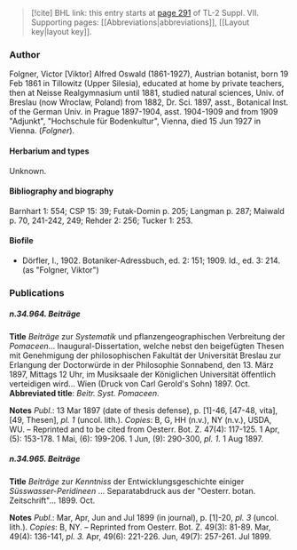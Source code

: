 > [!cite] BHL link: this entry starts at [page 291](https://www.biodiversitylibrary.org/item/103834#page/313/mode/1up) of TL-2 Suppl. VII.
> Supporting pages: [[Abbreviations|abbreviations]], [[Layout key|layout key]].

### Author

Folgner, Victor \[Viktor\] Alfred Oswald (1861-1927), Austrian botanist, born 19 Feb 1861 in Tillowitz (Upper Silesia), educated at home by private teachers, then at Neisse Realgymnasium until 1881, studied natural sciences, Univ. of Breslau (now Wroclaw, Poland) from 1882, Dr. Sci. 1897, asst., Botanical Inst. of the German Univ. in Prague 1897-1904, asst. 1904-1909 and from 1909 "Adjunkt", "Hochschule für Bodenkultur", Vienna, died 15 Jun 1927 in Vienna. (*Folgner*).

#### Herbarium and types

Unknown.

#### Bibliography and biography

Barnhart 1: 554; CSP 15: 39; Futak-Domin p. 205; Langman p. 287; Maiwald p. 70, 241-242, 249; Rehder 2: 256; Tucker 1: 253.

#### Biofile

- Dörfler, I., 1902. Botaniker-Adressbuch, ed. 2: 151; 1909. Id., ed. 3: 214. (as "Folgner, Viktor")

### Publications

##### n.34.964. Beiträge

**Title**
*Beiträge* zur *Systematik* und pflanzengeographischen Verbreitung der *Pomaceen*... Inaugural-Dissertation, welche nebst den beigefügten Thesen mit Genehmigung der philosophischen Fakultät der Universität Breslau zur Erlangung der Doctorwürde in der Philosophie Sonnabend, den 13. März 1897, Mittags 12 Uhr, im Musiksaale der Königlichen Universität öffentlich verteidigen wird... Wien (Druck von Carl Gerold's Sohn) 1897. Oct.
**Abbreviated title**: *Beitr. Syst. Pomaceen*.

**Notes**
*Publ*.: 13 Mar 1897 (date of thesis defense), p. \[1\]-46, \[47-48, vita\], \[49, Thesen\], *pl. 1* (uncol. lith.). *Copies*: B, G, HH (n.v.), NY (n.v.), USDA, WU. – Reprinted and to be cited from Oesterr. Bot. Z. 47(4): 117-125. 1 Apr, (5): 153-178. 1 Mai, (6): 199-206. 1 Jun, (9): 290-300, *pl. 1.* 1 Aug 1897.

##### n.34.965. Beiträge

**Title**
*Beiträge* zur *Kenntniss* der Entwicklungsgeschichte einiger *Süsswasser-Peridineen* ... Separatabdruck aus der "Oesterr. botan. Zeitschrift"... 1899. Oct.

**Notes**
*Publ*.: Mar, Apr, Jun and Jul 1899 (in journal), p. \[1\]-20, *pl. 3* (uncol. lith.). *Copies*: B, NY. – Reprinted from Oesterr. Bot. Z. 49(3): 81-89. Mar, 49(4): 136-141, *pl. 3.* Apr, 49(6): 221-226. Jun, 49(7): 257-261. Jul 1899.

